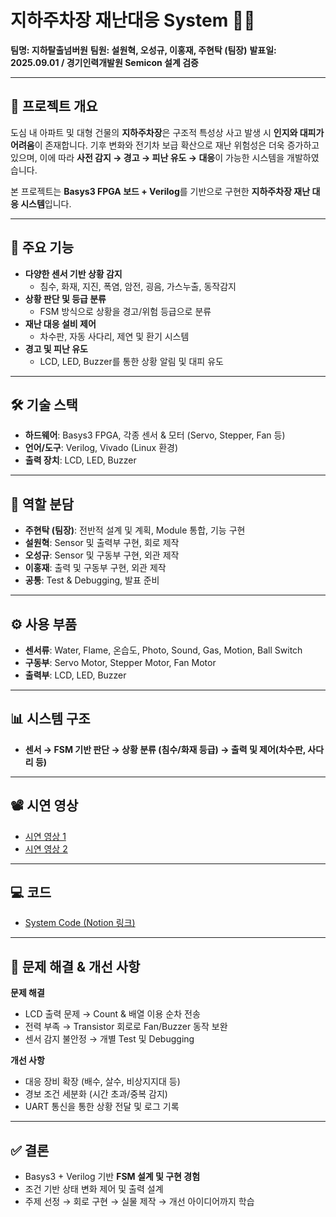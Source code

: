 # 지하주차장 재난대응 System 🚗🔥

**팀명: 지하탈출넘버원**
**팀원: 설원혁, 오성규, 이홍재, 주현탁 (팀장)**
**발표일: 2025.09.01 / 경기인력개발원 Semicon 설계 검증**

------------------------------------------------------------------------

## 📌 프로젝트 개요

도심 내 아파트 및 대형 건물의 **지하주차장**은 구조적 특성상 사고 발생
시 **인지와 대피가 어려움**이 존재합니다.
기후 변화와 전기차 보급 확산으로 재난 위험성은 더욱 증가하고 있으며,
이에 따라 **사전 감지 → 경고 → 피난 유도 → 대응**이 가능한 시스템을
개발하였습니다.

본 프로젝트는 **Basys3 FPGA 보드 + Verilog**를 기반으로 구현한
**지하주차장 재난 대응 시스템**입니다.

------------------------------------------------------------------------

## 🎯 주요 기능

-   **다양한 센서 기반 상황 감지**
    -   침수, 화재, 지진, 폭염, 암전, 굉음, 가스누출, 동작감지
-   **상황 판단 및 등급 분류**
    -   FSM 방식으로 상황을 경고/위험 등급으로 분류
-   **재난 대응 설비 제어**
    -   차수판, 자동 사다리, 제연 및 환기 시스템
-   **경고 및 피난 유도**
    -   LCD, LED, Buzzer를 통한 상황 알림 및 대피 유도

------------------------------------------------------------------------

## 🛠 기술 스택

-   **하드웨어**: Basys3 FPGA, 각종 센서 & 모터 (Servo, Stepper, Fan
    등)
-   **언어/도구**: Verilog, Vivado (Linux 환경)
-   **출력 장치**: LCD, LED, Buzzer

------------------------------------------------------------------------

## 👥 역할 분담

-   **주현탁 (팀장)**: 전반적 설계 및 계획, Module 통합, 기능 구현
-   **설원혁**: Sensor 및 출력부 구현, 회로 제작
-   **오성규**: Sensor 및 구동부 구현, 외관 제작
-   **이홍재**: 출력 및 구동부 구현, 외관 제작
-   **공통**: Test & Debugging, 발표 준비

------------------------------------------------------------------------

## ⚙️ 사용 부품

-   **센서류**: Water, Flame, 온습도, Photo, Sound, Gas, Motion, Ball
    Switch
-   **구동부**: Servo Motor, Stepper Motor, Fan Motor
-   **출력부**: LCD, LED, Buzzer

------------------------------------------------------------------------

## 📊 시스템 구조

-   **센서 → FSM 기반 판단 → 상황 분류 (침수/화재 등급) → 출력 및
    제어(차수판, 사다리 등)**

------------------------------------------------------------------------

## 📽 시연 영상

-   [시연 영상 1](https://youtu.be/Tw248NSMQMI?si=36S2efTuJ7Tr04_r)
-   [시연 영상 2](https://youtu.be/YJAre8ZWxm8?si=r-h7S7e3ir5AUFSH)

------------------------------------------------------------------------

## 💻 코드

-   [System Code (Notion
    링크)](https://junaru.notion.site/System-Code-25c571106f87805fb0c0c3ad1cbd0c68?source=copy_link)

------------------------------------------------------------------------

## 🚧 문제 해결 & 개선 사항

**문제 해결**
- LCD 출력 문제 → Count & 배열 이용 순차 전송
- 전력 부족 → Transistor 회로로 Fan/Buzzer 동작 보완
- 센서 감지 불안정 → 개별 Test 및 Debugging

**개선 사항**
- 대응 장비 확장 (배수, 살수, 비상지지대 등)
- 경보 조건 세분화 (시간 초과/중복 감지)
- UART 통신을 통한 상황 전달 및 로그 기록

------------------------------------------------------------------------

## ✅ 결론

-   Basys3 + Verilog 기반 **FSM 설계 및 구현 경험**
-   조건 기반 상태 변화 제어 및 출력 설계
-   주제 선정 → 회로 구현 → 실물 제작 → 개선 아이디어까지 학습
